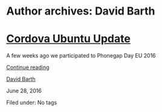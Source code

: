 





# Author archives: David Barth





#  [Cordova Ubuntu Update](/en/blog/2016/06/28/cordova-ubuntu-update434/)

A few weeks ago we participated to Phonegap Day EU 2016

[Continue reading](/en/blog/2016/06/28/cordova-ubuntu-update434/)

[David Barth](/en/blog/authors/dbarth/)

June 28, 2016

Filed under: No tags





